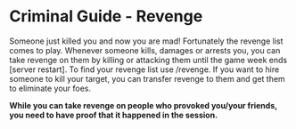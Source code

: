 # Criminal Guide - Revenge
Someone just killed you and now you are mad! Fortunately the revenge list comes to play.
Whenever someone kills, damages or arrests you, you can take revenge on them by killing or attacking them until the game week ends [server restart]. 
To find your revenge list use /revenge. If you want to hire someone to kill your target, you can transfer revenge to them and get them to eliminate your foes. 

**While you can take revenge on people who provoked you/your friends, you need to have proof that it happened in the session.**

